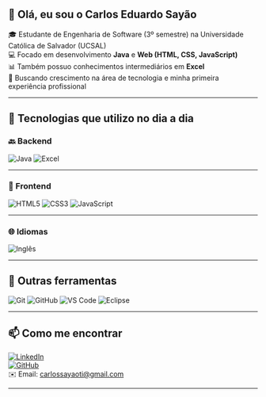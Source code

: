 ## 👋 Olá, eu sou o Carlos Eduardo Sayão

🎓 Estudante de Engenharia de Software (3º semestre) na Universidade Católica de Salvador (UCSAL)  
💻 Focado em desenvolvimento **Java** e **Web (HTML, CSS, JavaScript)**  
📊 Também possuo conhecimentos intermediários em **Excel**  
🚀 Buscando crescimento na área de tecnologia e minha primeira experiência profissional

---

## 🧠 Tecnologias que utilizo no dia a dia

### 🔙 Backend
![Java](https://img.shields.io/badge/Java-%23ED8B00.svg?style=for-the-badge&logo=java&logoColor=white)
![Excel](https://img.shields.io/badge/Excel-217346?style=for-the-badge&logo=microsoft-excel&logoColor=white)

---

### 🎨 Frontend
![HTML5](https://img.shields.io/badge/HTML5-E34F26?style=for-the-badge&logo=html5&logoColor=white)
![CSS3](https://img.shields.io/badge/CSS3-1572B6?style=for-the-badge&logo=css3&logoColor=white)
![JavaScript](https://img.shields.io/badge/JavaScript-F7DF1E?style=for-the-badge&logo=javascript&logoColor=black)

---

### 🌐 Idiomas
![Inglês](https://img.shields.io/badge/Inglês-Intermediário-blue?style=for-the-badge&logo=googletranslate&logoColor=white)

---

## 🧰 Outras ferramentas
![Git](https://img.shields.io/badge/Git-F05032?style=for-the-badge&logo=git&logoColor=white)
![GitHub](https://img.shields.io/badge/GitHub-121011?style=for-the-badge&logo=github&logoColor=white)
![VS Code](https://img.shields.io/badge/VSCode-007ACC?style=for-the-badge&logo=visual-studio-code&logoColor=white)
![Eclipse](https://img.shields.io/badge/Eclipse-2C2255?style=for-the-badge&logo=eclipse&logoColor=white)

---

## 📫 Como me encontrar
[![LinkedIn](https://img.shields.io/badge/LinkedIn-0A66C2?style=for-the-badge&logo=linkedin&logoColor=white)](https://linkedin.com)  
[![GitHub](https://img.shields.io/badge/GitHub-100000?style=for-the-badge&logo=github&logoColor=white)](https://github.com/Carlos-Eduardo-Sayao)  
✉️ Email: carlossayaoti@gmail.com

---


